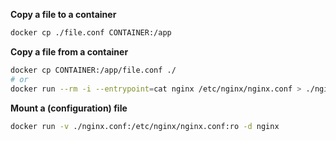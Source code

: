 **Copy a file to a container**
```sh
docker cp ./file.conf CONTAINER:/app
```

**Copy a file from a container**
```sh
docker cp CONTAINER:/app/file.conf ./
# or
docker run --rm -i --entrypoint=cat nginx /etc/nginx/nginx.conf > ./nginx.conf
```

**Mount a (configuration) file**
```sh
docker run -v ./nginx.conf:/etc/nginx/nginx.conf:ro -d nginx
```
